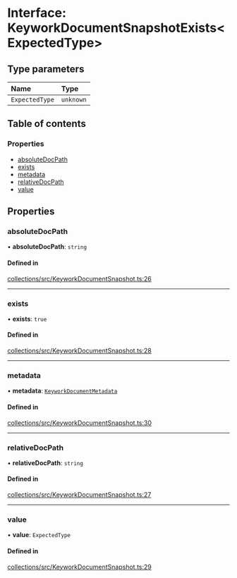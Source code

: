 # Interface: KeyworkDocumentSnapshotExists<ExpectedType\>

## Type parameters

| Name | Type |
| :------ | :------ |
| `ExpectedType` | `unknown` |

## Table of contents

### Properties

- [absoluteDocPath](KeyworkDocumentSnapshotExists.md#absolutedocpath)
- [exists](KeyworkDocumentSnapshotExists.md#exists)
- [metadata](KeyworkDocumentSnapshotExists.md#metadata)
- [relativeDocPath](KeyworkDocumentSnapshotExists.md#relativedocpath)
- [value](KeyworkDocumentSnapshotExists.md#value)

## Properties

### absoluteDocPath

• **absoluteDocPath**: `string`

#### Defined in

[collections/src/KeyworkDocumentSnapshot.ts:26](https://github.com/nirrius/keywork/blob/3dc0058/packages/collections/src/KeyworkDocumentSnapshot.ts#L26)

___

### exists

• **exists**: ``true``

#### Defined in

[collections/src/KeyworkDocumentSnapshot.ts:28](https://github.com/nirrius/keywork/blob/3dc0058/packages/collections/src/KeyworkDocumentSnapshot.ts#L28)

___

### metadata

• **metadata**: [`KeyworkDocumentMetadata`](KeyworkDocumentMetadata.md)

#### Defined in

[collections/src/KeyworkDocumentSnapshot.ts:30](https://github.com/nirrius/keywork/blob/3dc0058/packages/collections/src/KeyworkDocumentSnapshot.ts#L30)

___

### relativeDocPath

• **relativeDocPath**: `string`

#### Defined in

[collections/src/KeyworkDocumentSnapshot.ts:27](https://github.com/nirrius/keywork/blob/3dc0058/packages/collections/src/KeyworkDocumentSnapshot.ts#L27)

___

### value

• **value**: `ExpectedType`

#### Defined in

[collections/src/KeyworkDocumentSnapshot.ts:29](https://github.com/nirrius/keywork/blob/3dc0058/packages/collections/src/KeyworkDocumentSnapshot.ts#L29)
